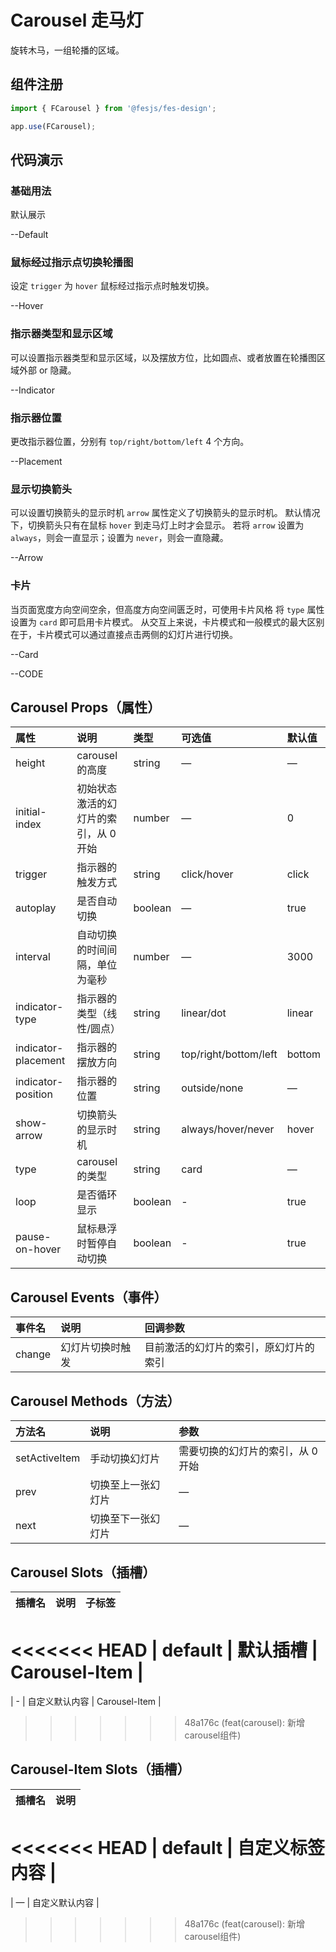 # Carousel 走马灯

旋转木马，一组轮播的区域。

## 组件注册

```js
import { FCarousel } from '@fesjs/fes-design';

app.use(FCarousel);
```

## 代码演示

### 基础用法
默认展示

--Default

### 鼠标经过指示点切换轮播图

设定 `trigger` 为 `hover` 鼠标经过指示点时触发切换。

--Hover

### 指示器类型和显示区域
可以设置指示器类型和显示区域，以及摆放方位，比如圆点、或者放置在轮播图区域外部 or 隐藏。

--Indicator

### 指示器位置
更改指示器位置，分别有 `top/right/bottom/left` 4 个方向。

--Placement

### 显示切换箭头

可以设置切换箭头的显示时机
`arrow` 属性定义了切换箭头的显示时机。 默认情况下，切换箭头只有在鼠标 `hover` 到走马灯上时才会显示。 若将 `arrow` 设置为 `always`，则会一直显示；设置为 `never`，则会一直隐藏。

--Arrow

### 卡片
当页面宽度方向空间空余，但高度方向空间匮乏时，可使用卡片风格
将 `type` 属性设置为 `card` 即可启用卡片模式。 从交互上来说，卡片模式和一般模式的最大区别在于，卡片模式可以通过直接点击两侧的幻灯片进行切换。

--Card


--CODE

## Carousel Props（属性）

| 属性               | 说明                                  | 类型    | 可选值              | 默认值     |
| :----------------- | :------------------------------------ | :------ | :------------------ | :--------- |
| height             | carousel 的高度                       | string  | —                   | —          |
| initial-index      | 初始状态激活的幻灯片的索引，从 0 开始    | number  | —                   | 0          |
| trigger            | 指示器的触发方式                      | string  | click/hover         | click      |
| autoplay           | 是否自动切换                          | boolean | —                   | true       |
| interval           | 自动切换的时间间隔，单位为毫秒        | number  | —                   | 3000       |
| indicator-type | 指示器的类型（线性/圆点）                          | string  | linear/dot        | linear          |
| indicator-placement | 指示器的摆放方向                     | string  | top/right/bottom/left       | bottom |
| indicator-position | 指示器的位置                          | string  | outside/none        | —          |
| show-arrow         | 切换箭头的显示时机                    | string  | always/hover/never  | hover      |
| type               | carousel 的类型                       | string  | card                | —          |
| loop               | 是否循环显示                          | boolean | -                   | true       |
| pause-on-hover     | 鼠标悬浮时暂停自动切换                | boolean | -                   | true       |

## Carousel Events（事件）

| 事件名 | 说明             | 回调参数                               |
| :----- | :--------------- | :------------------------------------- |
| change | 幻灯片切换时触发 | 目前激活的幻灯片的索引，原幻灯片的索引 |

## Carousel Methods（方法）

| 方法名        | 说明               | 参数                                                         |
| :------------ | :----------------- | :----------------------------------------------------------- |
| setActiveItem | 手动切换幻灯片     | 需要切换的幻灯片的索引，从 0 开始                                   |
| prev          | 切换至上一张幻灯片 | —                                                            |
| next          | 切换至下一张幻灯片 | —                                                            |

## Carousel Slots（插槽）

| 插槽名 | 说明           | 子标签        |
| :----- | :------------- | :------------ |
<<<<<<< HEAD
| default | 默认插槽 | Carousel-Item |
=======
| -      | 自定义默认内容 | Carousel-Item |
>>>>>>> 48a176c (feat(carousel): 新增carousel组件)


## Carousel-Item Slots（插槽）

| 插槽名 | 说明           |
| :----- | :------------- |
<<<<<<< HEAD
| default | 自定义标签内容 |
=======
| —      | 自定义默认内容 |
>>>>>>> 48a176c (feat(carousel): 新增carousel组件)
